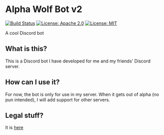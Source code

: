 Alpha Wolf Bot v2
=================
[![Build Status](https://drone.nater0214.com/api/badges/Nater0214/awb/status.svg)](https://drone.nater0214.com/Nater0214/awb)
[![License: Apache 2.0](https://img.shields.io/badge/License-Apache_2.0-blue.svg)](https://opensource.org/licenses/Apache-2.0)
[![License: MIT](https://img.shields.io/badge/License-MIT-yellow.svg)](https://opensource.org/licenses/MIT)

A cool Discord bot

What is this?
-------------

This is a Discord bot I have developed for me and my friends' Discord server.

How can I use it?
-----------------

For now, the bot is only for use in my server. When it gets out of alpha (no pun intended), I will add support for other servers.

Legal stuff?
-------------
It is [here](./LEGAL.md)